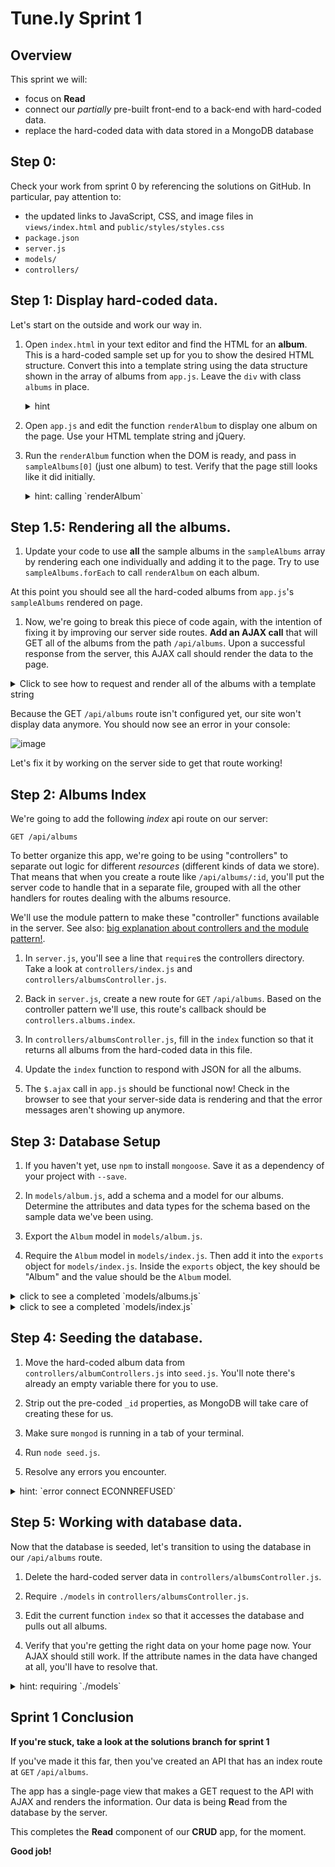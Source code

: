 # Tune.ly Sprint 1

## Overview

This sprint we will:
* focus on **Read**
* connect our _partially_ pre-built front-end to a back-end with hard-coded data.
* replace the hard-coded data with data stored in a MongoDB database


## Step 0:

Check your work from sprint 0 by referencing the solutions on GitHub. In particular, pay attention to:

* the updated links to JavaScript, CSS, and image files in `views/index.html` and `public/styles/styles.css`
* `package.json`
* `server.js`
* `models/`
* `controllers/`

## Step 1: Display hard-coded data.

Let's start on the outside and work our way in.  

1. Open `index.html` in your text editor and find the HTML for an **album**.  This is a hard-coded sample set up for you to show the desired HTML structure.  Convert this into a template string using the data structure shown in the array of albums from `app.js`. Leave the `div` with class `albums` in place.

    <details><summary>hint</summary>You'll need to replace the hardcoded sample data with appropriate attribute placeholders.  (You can find the correct attributes in the array of objects provided in `app.js`.) Remember the template string syntax for a variable whose value will be inserted later: <code>`${variableName}`</code>. </details>

1. Open `app.js` and edit the function `renderAlbum` to display one album on the page.  Use your HTML template string and jQuery.

1. Run the `renderAlbum` function when the DOM is ready, and pass in `sampleAlbums[0]` (just one album) to test.  Verify that the page still looks like it did initially.

    <details><summary>hint: calling `renderAlbum`</summary>

    ```js
    $(document).ready(function() {
      console.log('app.js loaded!');
      renderAlbum(sampleAlbums[0]);
    });
    ```

    </details>


## Step 1.5: Rendering all the albums.

1. Update your code to use **all** the sample albums in the `sampleAlbums` array by rendering each one individually and adding it to the page.  Try to use `sampleAlbums.forEach` to call `renderAlbum` on each album.

  At this point you should see all the hard-coded albums from `app.js`'s `sampleAlbums` rendered on page.

1. Now, we're going to break this piece of code again, with the intention of fixing it by improving our server side routes. **Add an AJAX call** that will GET all of the albums from the path `/api/albums`. Upon a successful response from the server, this AJAX call should render the data to the page.

  <details><summary>Click to see how to request and render all of the albums with a template string</summary>

  ```js
  $(document).ready(function() {
    console.log('app.js loaded!');

    // make a get request for all albums
    $.ajax({
      method: 'GET',
      url: '/api/albums',
      success: handleSuccess,
      error: handleError
    });
  });

  function handleSuccess (albums) {
    albums.forEach(function(album) {
      renderAlbum(album);
    });
  };

  function handleError(err){
    console.log('There has been an error: ', err);
  }

  // this function takes in a single album and renders it to the page
  function renderAlbum(album) {
    console.log('rendering album', album);
    var htmlToAppend = (`
      <div class='row'>
        <div class="col-md-3 col-xs-12 thumbnail album-art">
          <img src="images/800x800.png" alt="album image">
        </div>

        <div class="col-md-9 col-xs-12">
          <ul class="list-group">
            <li class="list-group-item">
              <h4 class='inline-header'>Album Name:</h4>
              <span class='album-name'>${album.name}</span>
            </li>

            <li class="list-group-item">
              <h4 class='inline-header'>Artist Name:</h4>
              <span class='artist-name'>${album.artistName}</span>
            </li>

            <li class="list-group-item">
              <h4 class='inline-header'>Released date:</h4>
              <span class='album-releaseDate'>${album.releaseDate}</span>
            </li>
          </ul>
        </div>

      </div>
    `);

    $('#albums').prepend(htmlToAppend);
  };
  ```

  </details>

Because the GET `/api/albums` route isn't configured yet, our site won't display data anymore. You should now see an error in your console:

![image](https://cloud.githubusercontent.com/assets/6520345/21326987/da46d312-c5e1-11e6-90ee-d352bdd65a4e.png)

Let's fix it by working on the server side to get that route working!


## Step 2: Albums Index

We're going to add the following _index_ api route on our server:

```
GET /api/albums
```

To better organize this app, we're going to be using "controllers" to separate out logic for different _resources_ (different kinds of data we store).  That means that when you create a route like `/api/albums/:id`, you'll put the server code to handle that in a separate file, grouped with all the other handlers for routes dealing with the albums resource.  

We'll use the module pattern to make these "controller" functions available in the server.  See also: [big explanation about controllers and the module pattern!](controllers_example.md).  

1. In `server.js`, you'll see a line that `require`s the controllers directory. Take a look at  `controllers/index.js` and `controllers/albumsController.js`.

1. Back in `server.js`, create a new route for `GET`  `/api/albums`.  Based on the controller pattern we'll use, this route's callback should be `controllers.albums.index`.

1. In `controllers/albumsController.js`, fill in the `index` function so that it returns all albums from the hard-coded data in this file.

1. Update the `index` function to respond with JSON for all the albums.

1. The `$.ajax` call in `app.js` should be functional now! Check in the browser to see that your server-side data is rendering and that the error messages aren't showing up anymore.

## Step 3: Database Setup

1. If you haven't yet, use `npm` to install `mongoose`.  Save it as a dependency of your project with `--save`.

1. In `models/album.js`, add a schema and a model for our albums.  Determine the attributes and data types for the schema based on the sample data we've been using.

1. Export the `Album` model in `models/album.js`.

1. Require the `Album` model in `models/index.js`.  Then add it into the `exports` object for `models/index.js`. Inside the `exports` object, the key should be "Album" and the value should be the `Album` model.


  <details><summary>click to see a completed `models/albums.js`</summary>

  ```js
  //models/album.js
  var AlbumSchema = new Schema({
    artistName: String,
    name: String,
    releaseDate: String,
    genres: [ String ]
  });

  var Album = mongoose.model('Album', AlbumSchema);

  module.exports = Album;
  ```

  </details>

  <details><summary>click to see a completed `models/index.js`</summary>

  ```js
  module.exports.Album = require("./album.js");
  ```

  </details>


## Step 4: Seeding the database.

1. Move the hard-coded album data from `controllers/albumControllers.js` into `seed.js`.  You'll note there's already an empty variable there for you to use.  

1. Strip out the pre-coded `_id` properties, as MongoDB will take care of creating these for us.

1. Make sure `mongod` is running in a tab of your terminal.

1. Run `node seed.js`.

1. Resolve any errors you encounter.

<details><summary>hint: `error connect ECONNREFUSED`</summary>
If you see an error like:

```
process.nextTick(function() { throw err; })
                              ^
Error: connect ECONNREFUSED 127.0.0.1:27017
```

This error usually means that `mongod` is not running.
</details>


## Step 5: Working with database data.

Now that the database is seeded, let's transition to using the database in our `/api/albums` route.

1. Delete the hard-coded server data in `controllers/albumsController.js`.

1. Require `./models` in `controllers/albumsController.js`.

1. Edit the current function `index` so that it accesses the database and pulls out all albums.

1. Verify that you're getting the right data on your home page now.  Your AJAX should still work. If the attribute names in the data have changed at all, you'll have to resolve that.

<details><summary>hint: requiring `./models`</summary>

```js
var db = require('./models');
```
</details>

## Sprint 1 Conclusion

**If you're stuck, take a look at the solutions branch for sprint 1**

If you've made it this far, then you've created an API that has an index route at `GET` `/api/albums`.

The app has a single-page view that makes a GET request to the API with AJAX and renders the information.  Our data is being **R**ead from the database by the server.

This completes the **Read** component of our **CRUD** app, for the moment.

**Good job!**
